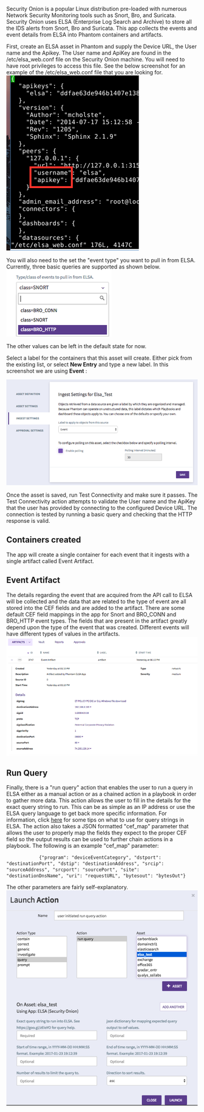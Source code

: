 [comment]: # "File: readme.md"
[comment]: # "Copyright (c) 2018 Splunk Inc."
[comment]: # ""
[comment]: # "Licensed under the Apache License, Version 2.0 (the 'License');"
[comment]: # "you may not use this file except in compliance with the License."
[comment]: # "You may obtain a copy of the License at"
[comment]: # ""
[comment]: # "    http://www.apache.org/licenses/LICENSE-2.0"
[comment]: # ""
[comment]: # "Unless required by applicable law or agreed to in writing, software distributed under"
[comment]: # "the License is distributed on an 'AS IS' BASIS, WITHOUT WARRANTIES OR CONDITIONS OF ANY KIND,"
[comment]: # "either express or implied. See the License for the specific language governing permissions"
[comment]: # "and limitations under the License."
[comment]: # ""
Security Onion is a popular Linux distribution pre-loaded with numerous Network Security Monitoring
tools such as Snort, Bro, and Suricata. Security Onion uses ELSA (Enterprise Log Search and Archive)
to store all the IDS alerts from Snort, Bro and Suricata. This app collects the events and event
details from ELSA into Phantom containers and artifacts.

First, create an ELSA asset in Phantom and supply the Device URL, the User name and the Apikey. The
User name and ApiKey are found in the /etc/elsa_web.conf file on the Security Onion machine. You
will need to have root privileges to access this file. See the below screenshot for an example of
the /etc/elsa_web.conf file that you are looking for.  
[![](img/elsa_web_conf.png)](img/elsa_web_conf.png)

You will also need to the set the "event type" you want to pull in from ELSA. Currently, three basic
queries are supported as shown below.  
[![](img/type.png)](img/type.png)

The other values can be left in the default state for now.

Select a label for the containers that this asset will create. Either pick from the existing list,
or select **New Entry** and type a new label. In this screenshot we are using **Event** :

[![](img/ingest_settings.png)](img/ingest_settings.png)

Once the asset is saved, run Test Connectivity and make sure it passes. The Test Connectivity action
attempts to validate the User name and the ApiKey that the user has provided by connecting to the
configured Device URL. The connection is tested by running a basic query and checking that the HTTP
response is valid.

## Containers created

The app will create a single container for each event that it ingests with a single artifact called
Event Artifact.

## Event Artifact

The details regarding the event that are acquired from the API call to ELSA will be collected and
the data that are related to the type of event are all stored into the CEF fields and are added to
the artifact. There are some default CEF field mappings in the app for Snort and BRO_CONN and
BRO_HTTP event types. The fields that are present in the artifact greatly depend upon the type of
the event that was created. Different events will have different types of values in the artifacts.  
[![](img/event_artifact.png)](img/event_artifact.png)  

## Run Query

Finally, there is a "run query" action that enables the user to run a query in ELSA either as a
manual action or as a chained action in a playbook in order to gather more data. This action allows
the user to fill in the details for the exact query string to run. This can be as simple as an IP
address or use the ELSA query language to get back more specific information. For information, click
[here](https://github.com/Security-Onion-Solutions/security-onion/wiki/ELSAQueryTips) for some tips
on what to use for query strings in ELSA. The action also takes a JSON formatted "cef_map" parameter
that allows the user to properly map the fields they expect to the proper CEF field so the output
results can be used to further chain actions in a playbook. The following is an example "cef_map"
parameter:

                {"program": "deviceEventCategory", "dstport": "destinationPort", "dstip": "destinationAddress", "srcip": "sourceAddress", "srcport": "sourcePort", "site": "destinationDnsName", "uri": "requestURL", "bytesout": "bytesOut"}
            

The other parameters are fairly self-explanatory.  
[![](img/query.png)](img/query.png)  
